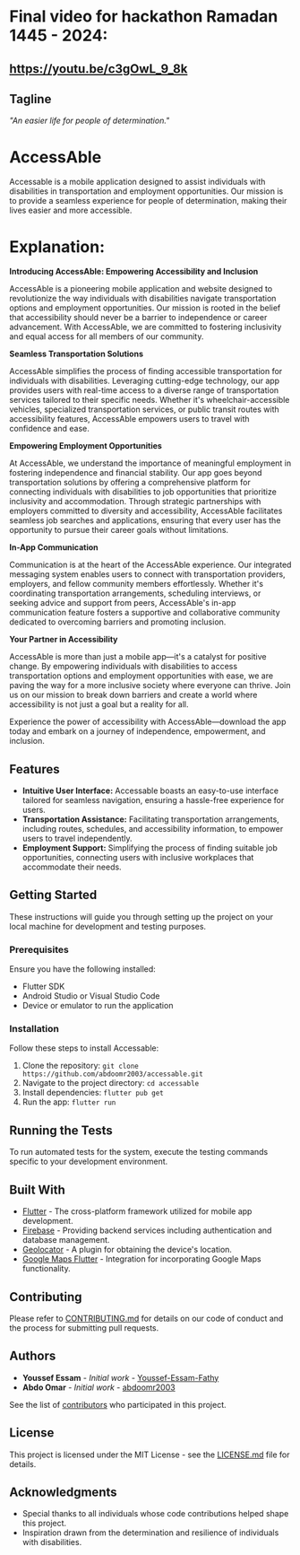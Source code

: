 # Final video for hackathon Ramadan 1445 - 2024:

## https://youtu.be/c3gOwL_9_8k

## Tagline

*"An easier life for people of determination."*

# AccessAble

Accessable is a mobile application designed to assist individuals with disabilities in transportation and employment opportunities. Our mission is to provide a seamless experience for people of determination, making their lives easier and more accessible.

# Explanation: 

**Introducing AccessAble: Empowering Accessibility and Inclusion**

AccessAble is a pioneering mobile application and website designed to revolutionize the way individuals with disabilities navigate transportation options and employment opportunities. Our mission is rooted in the belief that accessibility should never be a barrier to independence or career advancement. With AccessAble, we are committed to fostering inclusivity and equal access for all members of our community.

**Seamless Transportation Solutions**

AccessAble simplifies the process of finding accessible transportation for individuals with disabilities. Leveraging cutting-edge technology, our app provides users with real-time access to a diverse range of transportation services tailored to their specific needs. Whether it's wheelchair-accessible vehicles, specialized transportation services, or public transit routes with accessibility features, AccessAble empowers users to travel with confidence and ease.

**Empowering Employment Opportunities**

At AccessAble, we understand the importance of meaningful employment in fostering independence and financial stability. Our app goes beyond transportation solutions by offering a comprehensive platform for connecting individuals with disabilities to job opportunities that prioritize inclusivity and accommodation. Through strategic partnerships with employers committed to diversity and accessibility, AccessAble facilitates seamless job searches and applications, ensuring that every user has the opportunity to pursue their career goals without limitations.

**In-App Communication**

Communication is at the heart of the AccessAble experience. Our integrated messaging system enables users to connect with transportation providers, employers, and fellow community members effortlessly. Whether it's coordinating transportation arrangements, scheduling interviews, or seeking advice and support from peers, AccessAble's in-app communication feature fosters a supportive and collaborative community dedicated to overcoming barriers and promoting inclusion.

**Your Partner in Accessibility**

AccessAble is more than just a mobile app—it's a catalyst for positive change. By empowering individuals with disabilities to access transportation options and employment opportunities with ease, we are paving the way for a more inclusive society where everyone can thrive. Join us on our mission to break down barriers and create a world where accessibility is not just a goal but a reality for all.

Experience the power of accessibility with AccessAble—download the app today and embark on a journey of independence, empowerment, and inclusion.

## Features

- **Intuitive User Interface:** Accessable boasts an easy-to-use interface tailored for seamless navigation, ensuring a hassle-free experience for users.
- **Transportation Assistance:** Facilitating transportation arrangements, including routes, schedules, and accessibility information, to empower users to travel independently.
- **Employment Support:** Simplifying the process of finding suitable job opportunities, connecting users with inclusive workplaces that accommodate their needs.

## Getting Started

These instructions will guide you through setting up the project on your local machine for development and testing purposes.

### Prerequisites

Ensure you have the following installed:

- Flutter SDK
- Android Studio or Visual Studio Code
- Device or emulator to run the application

### Installation

Follow these steps to install Accessable:

1. Clone the repository: `git clone https://github.com/abdoomr2003/accessable.git`
2. Navigate to the project directory: `cd accessable`
3. Install dependencies: `flutter pub get`
4. Run the app: `flutter run`

## Running the Tests

To run automated tests for the system, execute the testing commands specific to your development environment.

## Built With

- [Flutter](https://flutter.dev/) - The cross-platform framework utilized for mobile app development.
- [Firebase](https://firebase.google.com/) - Providing backend services including authentication and database management.
- [Geolocator](https://pub.dev/packages/geolocator) - A plugin for obtaining the device's location.
- [Google Maps Flutter](https://pub.dev/packages/google_maps_flutter) - Integration for incorporating Google Maps functionality.

## Contributing

Please refer to [CONTRIBUTING.md](CONTRIBUTING.md) for details on our code of conduct and the process for submitting pull requests.

## Authors

- **Youssef Essam** - *Initial work* - [Youssef-Essam-Fathy](https://github.com/Youssef-Essam-Fathy)
- **Abdo Omar** - *Initial work* - [abdoomr2003](https://github.com/abdoomr2003)

See the list of [contributors](https://github.com/abdoomr2003/accessable/contributors) who participated in this project.

## License

This project is licensed under the MIT License - see the [LICENSE.md](LICENSE.md) file for details.

## Acknowledgments

- Special thanks to all individuals whose code contributions helped shape this project.
- Inspiration drawn from the determination and resilience of individuals with disabilities.
